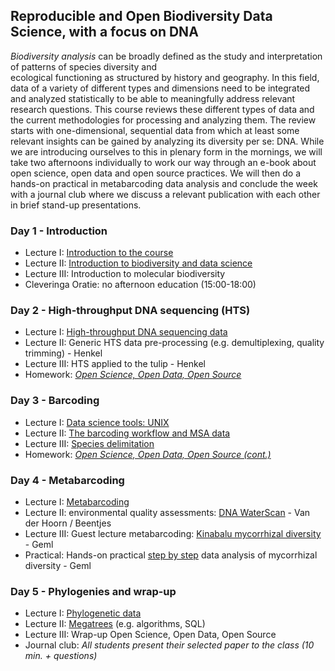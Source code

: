 Reproducible and Open Biodiversity Data Science, with a focus on DNA
--------------------------------------------------------------------
_Biodiversity analysis_ can be broadly defined as the study and interpretation of patterns of species diversity and  
ecological functioning as structured by history and geography. In this field, data of a variety of different
types and dimensions need to be integrated and analyzed statistically to be able to meaningfully address relevant 
research questions. This course reviews these different types of data and the current methodologies for processing and
analyzing them. The review starts with one-dimensional, sequential data from which at least some relevant insights can
be gained by analyzing its diversity per se: DNA. While we are introducing ourselves to this in plenary form in the 
mornings, we will take two afternoons individually to work our way through an e-book about open science, open data and
open source practices. We will then do a hands-on practical in metabarcoding data analysis and conclude the week with 
a journal club where we discuss a relevant publication with each other in brief stand-up presentations.

### Day 1 - Introduction

- Lecture I: [Introduction to the course](w1d1/lecture1.md)
- Lecture II: [Introduction to biodiversity and data science](w1d1/lecture2.md)
- Lecture III: Introduction to molecular biodiversity
- Cleveringa Oratie: no afternoon education (15:00-18:00)

### Day 2 - High-throughput DNA sequencing (HTS)
<!-- Christiaan Henkel probably available, will confirm 2017-10-05 -->
- Lecture I: [High-throughput DNA sequencing data](w1d2/lecture1.md)
- Lecture II: Generic HTS data pre-processing (e.g. demultiplexing, quality trimming) - Henkel
- Lecture III: HTS applied to the tulip - Henkel
- Homework: _[Open Science, Open Data, Open Source](https://pfern.github.io/OSODOS/gitbook/)_

### Day 3 - Barcoding

- Lecture I: [Data science tools: UNIX](w1d3/lecture1.md)
- Lecture II: [The barcoding workflow and MSA data](w1d3/lecture2.md)
- Lecture III: [Species delimitation](w1d3/lecture3.md)
- Homework: _[Open Science, Open Data, Open Source (cont.)](https://pfern.github.io/OSODOS/gitbook/)_

### Day 4 - Metabarcoding

- Lecture I: [Metabarcoding](w1d4/lecture1.md)
- Lecture II: environmental quality assessments: [DNA WaterScan](http://gieskesstrijbisfonds.nl/projecten/dna-bibliotheek-waterdiertjes/) - Van der Hoorn / Beentjes
- Lecture III: Guest lecture metabarcoding: [Kinabalu mycorrhizal diversity](http://doi.org/10.1111/nph.14566) - Geml
- Practical: Hands-on practical [step by step](Metabarcoding.md) data analysis of mycorrhizal diversity - Geml

### Day 5 - Phylogenies and wrap-up

- Lecture I: [Phylogenetic data](w1d5/lecture1.md)
- Lecture II: [Megatrees](w1d5/lecture2.md) (e.g. algorithms, SQL)
- Lecture III: Wrap-up Open Science, Open Data, Open Source
- Journal club: _All students present their selected paper to the class (10 min. + questions)_
